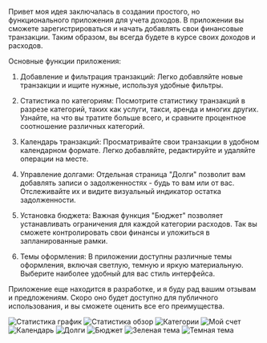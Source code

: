 Привет моя идея заключалась в создании простого, но функционального приложения для учета доходов. В приложении вы сможете зарегистрироваться и начать добавлять свои финансовые транзакции. Таким образом, вы всегда будете в курсе своих доходов и расходов.

Основные функции приложения:

1. Добавление и фильтрация транзакций: Легко добавляйте новые транзакции и ищите нужные, используя удобные фильтры.

2. Статистика по категориям: Посмотрите статистику транзакций в разрезе категорий, таких как услуги, такси, аренда и многих других. Узнайте, на что вы тратите больше всего, и сравните процентное соотношение различных категорий.

3. Календарь транзакций: Просматривайте свои транзакции в удобном календарном формате. Легко добавляйте, редактируйте и удаляйте операции на месте.

4. Управление долгами: Отдельная страница "Долги" позволит вам добавлять записи о задолженностях - будь то вам или от вас. Отслеживайте их и видите визуальный индикатор остатка задолженности.

5. Установка бюджета: Важная функция "Бюджет" позволяет устанавливать ограничения для каждой категории расходов. Так вы сможете контролировать свои финансы и уложиться в запланированные рамки.

6. Темы оформления: В приложении доступны различные темы оформления, включая светлую, темную и яркую материальную. Выберите наиболее удобный для вас стиль интерфейса.

Приложение еще находится в разработке, и я буду рад вашим отзывам и предложениям. Скоро оно будет доступно для публичного использования, и вы сможете оценить все его преимущества.

![Статистика график](https://github.com/AbayKinayat/accounting_front/assets/74435594/c6b1b7a5-39dd-41cc-82f9-2ffd39ee0784)
![Статистика обзор](https://github.com/AbayKinayat/accounting_front/assets/74435594/b1ad698a-f047-47d9-b197-c559feba2252)
![Категории](https://github.com/AbayKinayat/accounting_front/assets/74435594/cf7fb54f-a2c7-48f7-9f61-9c28778bd39d)
![Мой счет](https://github.com/AbayKinayat/accounting_front/assets/74435594/1d209b6d-ba77-4fc1-8b72-db717b88988a)
![Календарь](https://github.com/AbayKinayat/accounting_front/assets/74435594/bd6c62c0-742b-49d0-aeeb-3a33446741fc)
![Долги](https://github.com/AbayKinayat/accounting_front/assets/74435594/37e96041-9ccc-491c-bdf6-b8f4733190a9)
![Бюджет](https://github.com/AbayKinayat/accounting_front/assets/74435594/8893c4d2-5a3f-4d23-96e2-75750f2cca59)
![Зеленая тема](https://github.com/AbayKinayat/accounting_front/assets/74435594/7c291d55-2a4b-4d5f-9b1c-da713c1c7e25)
![Темная тема](https://github.com/AbayKinayat/accounting_front/assets/74435594/4bb87baf-3660-4efb-bb91-6a88a5247670)




